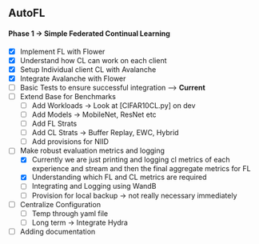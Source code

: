 ## AutoFL

#### Phase 1 -> Simple Federated Continual Learning 

- [x]  Implement FL with Flower
- [x]  Understand how CL can work on each client
- [x]  Setup Individual client CL with Avalanche
- [x]  Integrate Avalanche with Flower
- [ ]  Basic Tests to ensure successful integration --> **Current**
- [ ]  Extend Base for Benchmarks
    - [ ]  Add Workloads → Look at [CIFAR10CL.py] on dev
    - [ ]  Add Models → MobileNet, ResNet etc
    - [ ]  Add FL Strats
    - [ ]  Add CL Strats → Buffer Replay, EWC, Hybrid
    - [ ]  Add provisions for NIID
- [ ]  Make robust evaluation metrics and logging
    - [x]  Currently we are just printing and logging cl metrics of each experience and stream and then the final aggregate metrics for FL
    - [x]  Understanding which FL and CL metrics are required
    - [ ]  Integrating and Logging using WandB
    - [ ]  Provision for local backup → not really  necessary immediately
- [ ]  Centralize Configuration
    - [ ]  Temp through yaml file
    - [ ]  Long term → Integrate Hydra
- [ ]  Adding documentation

